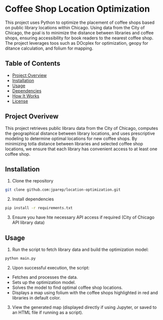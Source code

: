 # Coffee Shop Location Optimization

This project uses Python to optimize the placement of coffee shops based on public library locations within Chicago. Using data from the City of Chicago, the goal is to minimize the distance between libraries and coffee shops, ensuring accessibility for book readers to the nearest coffee shop. The project leverages toos such as DOcplex for optimization, geopy for ditance calculation, and folium for mapping.


## Table of Contents
- [Project Overview](#project-overview)
- [Installation](#installation)
- [Usage](#usage)
- [Dependencies](#dependencies)
- [How It Works](#how-it-works)
- [License](#license)


## Project Overivew

This project retrieves public libraru data from the City of Chicago, computes the geographical distance between library locations, and uses prescriptive modeling to determine optimal locations for new coffee shops. By minimizing totla distance between libraries and selected coffee shop locations, we ensure that each library has convenient access to at least one coffee shop.


## Installation

1. Clone the repository
```bash
git clone github.com:jparep/location-optimization.git
```
2. Install dependencies
```bash
pip install -r requirements.txt
```
3. Ensure you have hte necessary API access if required (City of Chicago API library data)


## Usage

1. Run the script to fetch library data and build the optimization model:
```bash
python main.py
```

2. Upon successful execution, the script:

- Fetches and processes the data.
- Sets up the optimization model.
- Solves the model to find optimal coffee shop locations.
- Displays a map using folium with the coffee shops highlighted in red and libraries in default color.

3. View the generated map (displayed directly if using Jupyter, or saved to an HTML file if running as a script).